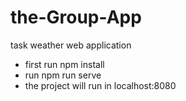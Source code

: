 # the-Group-App
task weather web application

- first run npm install
- run npm run serve 
- the project will run in localhost:8080
